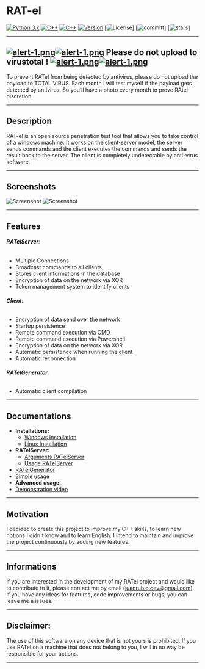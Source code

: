 
# RAT-el 

 [![Python 3.x](https://img.shields.io/badge/Language-Python3-blue.svg)](https://www.python.org/)  [![C++](https://img.shields.io/badge/Language-C++-ff69b4.svg)](https://www.cplusplus.com/) [![C++](https://img.shields.io/badge/Language-SQL-grey.svg)](https://en.wikipedia.org/wiki/SQL) [![Version](https://img.shields.io/badge/Version-Beta-green.svg)](https://github.com/FrenchCisco/RATel) [![License](https://img.shields.io/badge/License-MIT-green.svg)] [![committ](https://img.shields.io/github/commit-activity/m/FrenchCisco/ratel)] [![stars]( https://img.shields.io/github/stars/frenchcisco/ratel?style=social)]

---

##  [![alert-1.png](https://i.postimg.cc/kXryfM9b/alert-1.png)](https://postimg.cc/RqRf0BWS)[![alert-1.png](https://i.postimg.cc/kXryfM9b/alert-1.png)](https://postimg.cc/RqRf0BWS) Please do not upload to virustotal ! [![alert-1.png](https://i.postimg.cc/kXryfM9b/alert-1.png)](https://postimg.cc/RqRf0BWS)[![alert-1.png](https://i.postimg.cc/kXryfM9b/alert-1.png)](https://postimg.cc/RqRf0BWS) 


To prevent RATel from being detected by antivirus, please do not upload the payload to TOTAL VIRUS.
Each month I will test myself if the payload gets detected by antivirus.
So you’ll have a photo every month to prove RAtel discretion.

---

## Description

RAT-el is an open source penetration test tool that allows you to take control of a windows machine.
It works on the client-server model, the server sends commands and the client executes the commands and sends the result back to the server. 
The client is completely undetectable by anti-virus software.

---

## Screenshots
![Screenshot](https://github.com/FrenchCisco/RATel/blob/main/docs/pics/banner.png)
![Screenshot](https://github.com/FrenchCisco/RATel/blob/main/docs/pics/--list.png)

---

## Features

###### **RATelServer**:
- Multiple Connections 
- Broadcast commands to all clients 
- Stores client informations in the database
- Encryption of data on the network via XOR 
- Token management system to identify clients

###### **Client**: 
- Encryption of data send over the network 
- Startup persistence 
- Remote command execution via CMD 
- Remote command execution via Powershell 
- Encryption of data on the network via XOR
- Automatic persistence when running the client 
- Automatic reconnection  

######  **RATelGenerator**:
- Automatic client compilation

---

## Documentations
- **Installations:** 
    - [Windows Installation](https://github.com/FrenchCisco/RATel/wiki/Windows-Installation-Tutorial)
    - [Linux Installation](https://github.com/FrenchCisco/RATel/wiki/Linux-Installation-Tutorial)
- **RATelServer:**
    - [Arguments RATelServer](https://github.com/FrenchCisco/RATel/wiki/Documentation-RATelServer-Argument)
    - [Usage RATelServer](https://github.com/FrenchCisco/RATel/wiki/Usage--RATelServer)
- [RATelGenerator](https://github.com/FrenchCisco/RATel/wiki/Usage-RATelGenerator)
- [Simple usage](https://github.com/FrenchCisco/RATel/wiki/Simple-usage)
- **Advanced usage:**
- [Demonstration video](https://www.youtube.com/watch?v=71Cs0qb9B-Y)
---

## Motivation
I decided to create this project to improve my C++ skills, to learn new notions I didn't know and to learn English. 
I intend to maintain and improve the project continuously by adding new features. 

--- 

## Informations
If you are interested in the development of my RATel project and would like to contribute to it, please contact me by email (juanrubio.dev@gmail.com).
If you have any ideas for features, code improvements or bugs, you can leave me a issues.

---

## Disclaimer:
The use of this software on any device that is not yours is prohibited. If you use RATel on a machine that does not belong 
to you, I will in no way be responsible for your actions.

---